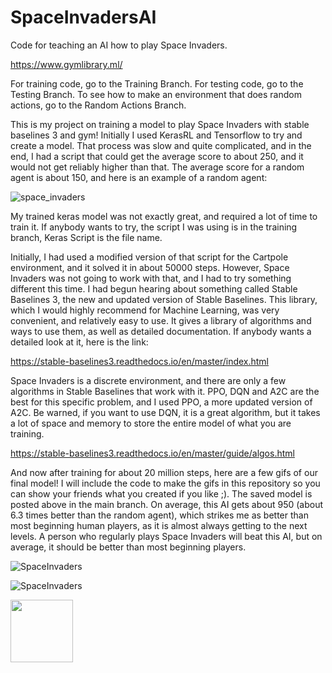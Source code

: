 # SpaceInvadersAI
Code for teaching an AI how to play Space Invaders.

https://www.gymlibrary.ml/

For training code, go to the Training Branch. For testing code, go to the Testing Branch. To see how to make an environment that does random actions, go to the Random Actions Branch. 

This is my project on training a model to play Space Invaders with stable baselines 3 and gym! Initially I used KerasRL and Tensorflow to try and create a model. That process was slow and quite complicated, and in the end, I had a script that could get the average score to about 250, and it would not get reliably higher than that. The average score for a random agent is about 150, and here is an example of a random agent: 

![space_invaders](https://user-images.githubusercontent.com/53868567/176220892-61a10366-5da4-49b0-a463-a667a4e1f07b.gif)


My trained keras model was not exactly great, and required a lot of time to train it. If anybody wants to try, the script I was using is in the training branch, Keras Script is the file name.

Initially, I had used a modified version of that script for the Cartpole environment, and it solved it in about 50000 steps. However, Space Invaders was not going to work with that, and I had to try something different this time. I had begun hearing about something called Stable Baselines 3, the new and updated version of Stable Baselines. This library, which I would highly recommend for Machine Learning, was very convenient, and relatively easy to use. It gives a library of algorithms and ways to use them, as well as detailed documentation. If anybody wants a detailed look at it, here is the link:

https://stable-baselines3.readthedocs.io/en/master/index.html

Space Invaders is a discrete environment, and there are only a few algorithms in Stable Baselines that work with it. PPO, DQN and A2C are the best for this specific problem, and I used PPO, a more updated version of A2C. Be warned, if you want to use DQN, it is a great algorithm, but it takes a lot of space and memory to store the entire model of what you are training. 

https://stable-baselines3.readthedocs.io/en/master/guide/algos.html 

And now after training for about 20 million steps, here are a few gifs of our final model! I will include the code to make the gifs in this repository so you can show your friends what you created if you like ;). The saved model is posted above in the main branch. On average, this AI gets about 950 (about 6.3 times better than the random agent), which strikes me as better than most beginning human players, as it is almost always getting to the next levels. A person who regularly plays Space Invaders will beat this AI, but on average, it should be better than most beginning players.


![SpaceInvaders](https://user-images.githubusercontent.com/53868567/176224580-f9252862-5e75-4de2-94dc-f9e99e9b88c3.gif)

![SpaceInvaders](https://user-images.githubusercontent.com/53868567/176224864-06fe3da0-3412-4f3e-aab0-562aed1d3d87.gif)

<img src="https://user-images.githubusercontent.com/53868567/176224864-06fe3da0-3412-4f3e-aab0-562aed1d3d87.gif" width="100" height="100">

